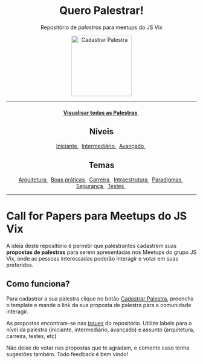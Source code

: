 <h1 align="center">Quero Palestrar!</h1>
<p align="center">
    Repositório de <i>palestras</i> para meetups do JS Vix
</p>
<p align="center">
    <a href="https://github.com/js-vix/talks/issues/new">
      <img src="https://user-images.githubusercontent.com/753958/31695094-19f445c4-b387-11e7-871a-0a08170911bf.png" alt="Cadastrar Palestra" width="160" />
    </a>
</p>

---
<p align="center">
    <h4 align="center">
      <a href="https://github.com/js-vix/talks/issues">
        Visualisar todas as Palestras
      </a>&nbsp;
    </h4>
</p>

<h2 align="center">Níveis</h2>
<p align="center">
    <a href="https://github.com/js-vix/talks/labels/Nível%20Iniciante">
        Iniciante
    </a>&nbsp;
    <a href="https://github.com/js-vix/talks/labels/Nível%20Intermedi%C3%A1rio">
        Intermediário
    </a>&nbsp;
    <a href="https://github.com/js-vix/talks/labels/Nível%20Avan%C3%A7ado">
        Avançado
    </a>&nbsp;
</p>

<h2 align="center">Temas</h2>
<p align="center">
    <a href="https://github.com/js-vix/talks/labels/arquitetura">
        Arquitetura
    </a>&nbsp;
    <a href="https://github.com/js-vix/talks/labels/boas%20pr%C3%A1ticas">
        Boas práticas
    </a>&nbsp;
    <a href="https://github.com/js-vix/talks/labels/carreira">
        Carreira
    </a>&nbsp;
    <a href="https://github.com/js-vix/talks/labels/infraestrutura">
        Intraestrutura
    </a>&nbsp;
    <a href="https://github.com/js-vix/talks/labels/paradigmas">
        Paradigmas
    </a>&nbsp;
    <a href="https://github.com/js-vix/talks/labels/seguran%C3%A7a">
        Segurança
    </a>&nbsp;
    <a href="https://github.com/js-vix/talks/labels/testes">
        Testes
    </a>&nbsp;
</p>

---

# Call for Papers para Meetups do JS Vix

A ideia deste repositório é permitir que palestrantes cadastrem suas **propostas de palestras** para serem apresentadas nos Meetups do grupo JS Vix, onde as pessoas interessadas poderão interagir e votar em suas preferidas.

## Como funciona?

Para cadastrar a sua palestra clique no botão [Cadastrar Palestra](https://github.com/js-vix/talks/issues/new), preencha o template e mande o link da sua proposta de palestra para a comunidade interagir.

As propostas encontram-se nas [issues](https://github.com/js-vix/talks/issues/) do repositório. Utilize labels para o nível da palestra (iniciante, intermediário, avançado) e assunto (arquitetura, carreira, testes, etc)

Não deixe de votar nas propostas que te agradam, e comente caso tenha sugestões também. Todo feedback é bem vindo!
